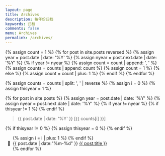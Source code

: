 ```yaml
---
layout: page
title: Archives
description: 按年份归档
keywords: 归档
comments: false
menu: Archives
permalink: /archives/
---
```


<style>
li {
    list-style-type: "📃  ";
}
</style>
<section class="container posts-content">

{% assign count = 1 %}
{% for post in site.posts reversed %}
    {% assign year = post.date | date: '%Y' %}
    {% assign nyear = post.next.date | date: '%Y' %}
    {% if year != nyear %}
        {% assign count = count | append: ', ' %}
        {% assign counts = counts | append: count %}
        {% assign count = 1 %}
    {% else %}
        {% assign count = count | plus: 1 %}
    {% endif %}
{% endfor %}

{% assign counts = counts | split: ', ' | reverse %}
{% assign i = 0 %}
{% assign thisyear = 1 %}

{% for post in site.posts %}
    {% assign year = post.date | date: '%Y' %}
    {% assign nyear = post.next.date | date: '%Y' %}
    {% if year != nyear %}
        {% if thisyear != 1 %}
            </ol>
        {% endif %}
<blockquote>{{ post.date | date: '%Y' }} [{{ counts[i] }}]</blockquote>
        {% if thisyear != 0 %}
            {% assign thisyear = 0 %}
        {% endif %}
        <ol class="posts-list">
        {% assign i = i | plus: 1 %}
    {% endif %}
    
<li class="posts-list-item">
    <span class="posts-list-meta">{{ post.date | date:"%m-%d" }}</span>
    <a class="posts-list-name" href="{{ site.url }}{{ post.url }}">{{ post.title }}</a>
</li>
{% endfor %}
</ol>
</section>
